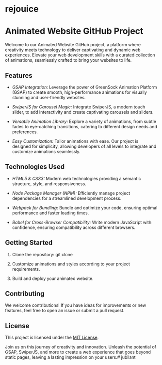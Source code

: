 # rejouice
# Animated Website GitHub Project

Welcome to our Animated Website GitHub project, a platform where creativity meets technology to deliver captivating and dynamic web experiences. Elevate your web development skills with a curated collection of animations, seamlessly crafted to bring your websites to life.

## Features

- *GSAP Integration:* Leverage the power of GreenSock Animation Platform (GSAP) to create smooth, high-performance animations for visually stunning and user-friendly websites.

- *SwiperJS for Carousel Magic:* Integrate SwiperJS, a modern touch slider, to add interactivity and create captivating carousels and sliders.

- *Versatile Animation Library:* Explore a variety of animations, from subtle fades to eye-catching transitions, catering to different design needs and preferences.

- *Easy Customization:* Tailor animations with ease. Our project is designed for simplicity, allowing developers of all levels to integrate and customize animations seamlessly.

## Technologies Used

- *HTML5 & CSS3:* Modern web technologies providing a semantic structure, style, and responsiveness.

- *Node Package Manager (NPM):* Efficiently manage project dependencies for a streamlined development process.

- *Webpack for Bundling:* Bundle and optimize your code, ensuring optimal performance and faster loading times.

- *Babel for Cross-Browser Compatibility:* Write modern JavaScript with confidence, ensuring compatibility across different browsers.

## Getting Started

1. Clone the repository: git clone 

2. Customize animations and styles according to your project requirements.

3. Build and deploy your animated website.

## Contributing

We welcome contributions! If you have ideas for improvements or new features, feel free to open an issue or submit a pull request.

## License

This project is licensed under the [MIT License](LICENSE).

Join us on this journey of creativity and innovation. Unleash the potential of GSAP, SwiperJS, and more to create a web experience that goes beyond static pages, leaving a lasting impression on your users.# jubilant

